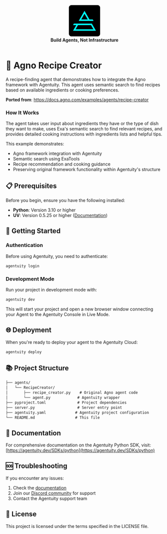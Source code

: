 <div align="center">
    <img src="https://raw.githubusercontent.com/agentuity/cli/refs/heads/main/.github/Agentuity.png" alt="Agentuity" width="100"/> <br/>
    <strong>Build Agents, Not Infrastructure</strong> <br/>
<br />
</div>

# 🍳 Agno Recipe Creator

A recipe-finding agent that demonstrates how to integrate the Agno framework with Agentuity. This agent uses semantic search to find recipes based on available ingredients or cooking preferences.

**Ported from**: https://docs.agno.com/examples/agents/recipe-creator

### How It Works

The agent takes user input about ingredients they have or the type of dish they want to make, uses Exa's semantic search to find relevant recipes, and provides detailed cooking instructions with ingredients lists and helpful tips.

This example demonstrates:
- Agno framework integration with Agentuity
- Semantic search using ExaTools
- Recipe recommendation and cooking guidance
- Preserving original framework functionality within Agentuity's structure

## 📋 Prerequisites

Before you begin, ensure you have the following installed:

- **Python**: Version 3.10 or higher
- **UV**: Version 0.5.25 or higher ([Documentation](https://docs.astral.sh/uv/))

## 🚀 Getting Started

### Authentication

Before using Agentuity, you need to authenticate:

```bash
agentuity login
```

### Development Mode

Run your project in development mode with:

```bash
agentuity dev
```

This will start your project and open a new browser window connecting your Agent to the Agentuity Console in Live Mode.

## 🌐 Deployment

When you're ready to deploy your agent to the Agentuity Cloud:

```bash
agentuity deploy
```

## 📚 Project Structure

```
├── agents/
│   └── RecipeCreator/
│       ├── recipe_creator.py    # Original Agno agent code
│       └── agent.py            # Agentuity wrapper
├── pyproject.toml              # Project dependencies
├── server.py                   # Server entry point
├── agentuity.yaml             # Agentuity project configuration
└── README.md                  # This file
```

## 📖 Documentation

For comprehensive documentation on the Agentuity Python SDK, visit:
[https://agentuity.dev/SDKs/python](https://agentuity.dev/SDKs/python)

## 🆘 Troubleshooting

If you encounter any issues:

1. Check the [documentation](https://agentuity.dev/SDKs/python)
2. Join our [Discord community](https://discord.gg/agentuity) for support
3. Contact the Agentuity support team

## 📝 License

This project is licensed under the terms specified in the LICENSE file.
